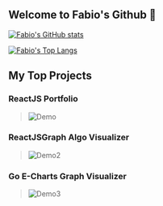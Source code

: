 ## Welcome to Fabio's Github 👋

[![Fabio's GitHub stats](https://github-readme-stats.vercel.app/api?username=FabioSebs&show_icons=true&theme=cobalt)](https://github.com/anuraghazra/github-readme-stats)

[![Fabio's Top Langs](https://github-readme-stats.vercel.app/api/top-langs/?username=FabioSebs&layout=compact)](https://github.com/anuraghazra/github-readme-stats)

[1.1]: http://i.imgur.com/tXSoThF.png (twitter icon with padding)
[2.1]: http://i.imgur.com/P3YfQoD.png (facebook icon with padding)
[3.1]: http://i.imgur.com/yCsTjba.png (google plus icon with padding)

## My Top Projects

### ReactJS Portfolio

> ![Demo](https://media.giphy.com/media/Y7WMWl7CL4CQYp139Q/giphy.gif)

### ReactJSGraph Algo Visualizer

> ![Demo2](https://media.giphy.com/media/fchbIhjqvfu84rxLqi/giphy.gif)

### Go E-Charts Graph Visualizer

> ![Demo3](https://media.giphy.com/media/PNdsrwR1bt7kcYNxkr/giphy.gif)

<!--
**FabioSebs/FabioSebs** is a ✨ _special_ ✨ repository because its `README.md` (this file) appears on your GitHub profile.

<h1>test</h1>
Here are some ideas to get you started:

- 🔭 I’m currently working on ...
- 🌱 I’m currently learning ...
- 👯 I’m looking to collaborate on ...
- 🤔 I’m looking for help with ...
- 💬 Ask me about ...
- 📫 How to reach me: ...
- 😄 Pronouns: ...
- ⚡ Fun fact: ...
-->
